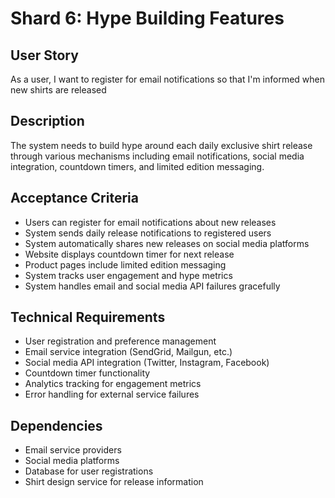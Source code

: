 # Shard 6: Hype Building Features

## User Story
As a user, I want to register for email notifications so that I'm informed when new shirts are released

## Description
The system needs to build hype around each daily exclusive shirt release through various mechanisms including email notifications, social media integration, countdown timers, and limited edition messaging.

## Acceptance Criteria
- Users can register for email notifications about new releases
- System sends daily release notifications to registered users
- System automatically shares new releases on social media platforms
- Website displays countdown timer for next release
- Product pages include limited edition messaging
- System tracks user engagement and hype metrics
- System handles email and social media API failures gracefully

## Technical Requirements
- User registration and preference management
- Email service integration (SendGrid, Mailgun, etc.)
- Social media API integration (Twitter, Instagram, Facebook)
- Countdown timer functionality
- Analytics tracking for engagement metrics
- Error handling for external service failures

## Dependencies
- Email service providers
- Social media platforms
- Database for user registrations
- Shirt design service for release information